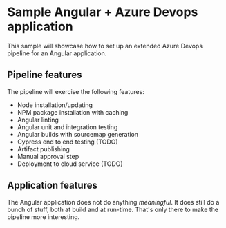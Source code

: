 # Sample Angular + Azure Devops application

This sample will showcase how to set up an extended Azure Devops pipeline for an Angular application.

## Pipeline features

The pipeline will exercise the following features:

- Node installation/updating
- NPM package installation with caching
- Angular linting
- Angular unit and integration testing
- Angular builds with sourcemap generation
- Cypress end to end testing (TODO)
- Artifact publishing
- Manual approval step
- Deployment to cloud service (TODO)

## Application features

The Angular application does not do anything _meaningful_.
It does still do a bunch of stuff, both at build and at run-time.
That's only there to make the pipeline more interesting.
